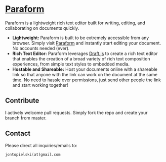 # [Paraform](http://topielski.com/)

Paraform is a lightweight rich text editor built for writing, editing, and
collaborating on documents quickly.

- **Lightweight:** Paraform is built to be extremely accessible from any browser.
Simply visit [Paraform](http://topielski.com) and instantly start editing your document.
No accounts needed (ever).
- **Rich Text Editor:** Paraform leverages [Draft.js](http://draftjs.org) to create a
rich text editor that enables the creation of a broad variety of rich text composition
experiences, from simple text styles to embedded media.
- **Hostable and Shareable:** Host your documents online with a shareable link so that anyone
with the link can work on the document at the same time. No need to hassle over permissions,
just send other people the link and start working together!

## Contribute

I actively welcome pull requests. Simply fork the repo and create your branch from master.

## Contact

Please direct all inquiries/emails to:
```
jontopielski(at)gmail.com
```
